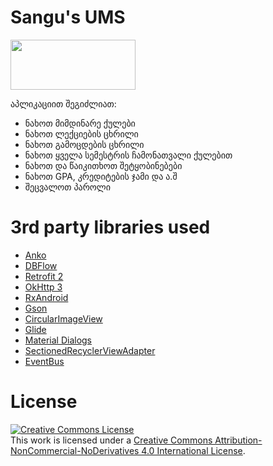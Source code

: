 # Sangu's UMS
<a href="https://play.google.com/store/apps/details?id=hexlay.ums" target="_blank">
  <img src="https://play.google.com/intl/en_us/badges/static/images/badges/en_badge_web_generic.png" width="200" height="80">
</a>

აპლიკაციით შეგიძლიათ:
- ნახოთ მიმდინარე ქულები
- ნახოთ ლექციების ცხრილი
- ნახოთ გამოცდების ცხრილი
- ნახოთ ყველა სემესტრის ჩამონათვალი ქულებით
- ნახოთ და წაიკითხოთ შეტყობინებები
- ნახოთ GPA, კრედიტების ჯამი და ა.შ
- შეცვალოთ პაროლი

# 3rd party libraries used
- <a href="https://github.com/Kotlin/anko">Anko</a>
- <a href="https://github.com/agrosner/DBFlow">DBFlow</a>
- <a href="https://github.com/square/retrofit">Retrofit 2</a>
- <a href="https://github.com/square/okhttp">OkHttp 3</a>
- <a href="https://github.com/ReactiveX/RxAndroid">RxAndroid</a>
- <a href="https://github.com/google/gson">Gson</a>
- <a href="https://github.com/hdodenhof/CircleImageView">CircularImageView</a>
- <a href="https://github.com/bumptech/glide">Glide</a>
- <a href="https://github.com/afollestad/material-dialogs">Material Dialogs</a>
- <a href="https://github.com/luizgrp/SectionedRecyclerViewAdapter">SectionedRecyclerViewAdapter</a>
- <a href="https://github.com/greenrobot/EventBus">EventBus</a>

# License
<a rel="license" href="http://creativecommons.org/licenses/by-nc-nd/4.0/"><img alt="Creative Commons License" style="border-width:0" src="https://i.creativecommons.org/l/by-nc-nd/4.0/80x15.png" /></a><br />This work is licensed under a <a rel="license" href="http://creativecommons.org/licenses/by-nc-nd/4.0/">Creative Commons Attribution-NonCommercial-NoDerivatives 4.0 International License</a>.
